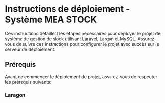 # Instructions de déploiement - Système MEA STOCK
Ces instructions détaillent les étapes nécessaires pour déployer le projet de système de gestion de stock utilisant Laravel, Largon et MySQL. Assurez-vous de suivre ces instructions pour configurer le projet avec succès sur le serveur de déploiement.

## Prérequis
Avant de commencer le déploiement du projet, assurez-vous de respecter les prérequis suivants:
### Laragon
